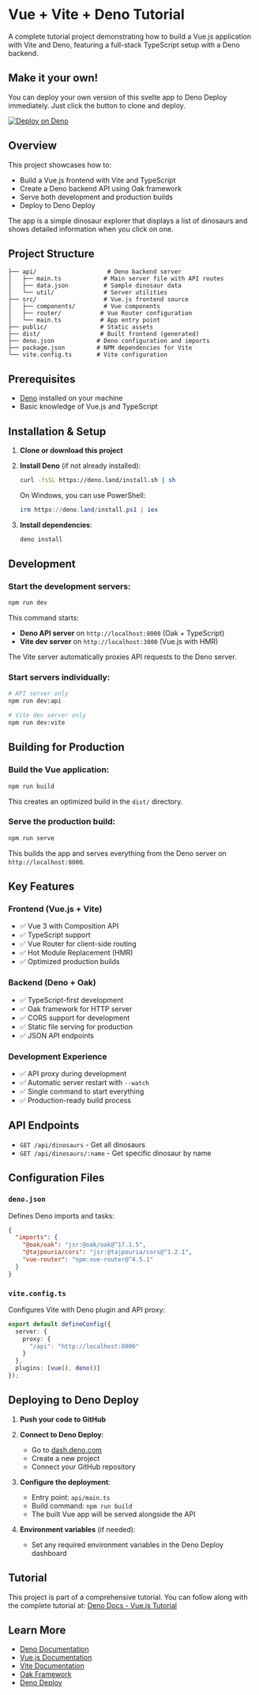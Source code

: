 # Vue + Vite + Deno Tutorial

A complete tutorial project demonstrating how to build a Vue.js application with Vite and Deno, featuring a full-stack TypeScript setup with a Deno backend.

## Make it your own!

You can deploy your own version of this svelte app to Deno Deploy immediately.
Just click the button to clone and deploy.

[![Deploy on Deno](https://deno.com/button)](https://app.deno.com/new?clone=https://github.com/denoland/tutorial-with-vue)

## Overview

This project showcases how to:
- Build a Vue.js frontend with Vite and TypeScript
- Create a Deno backend API using Oak framework
- Serve both development and production builds
- Deploy to Deno Deploy

The app is a simple dinosaur explorer that displays a list of dinosaurs and shows detailed information when you click on one.

## Project Structure

```
├── api/                    # Deno backend server
│   ├── main.ts            # Main server file with API routes
│   ├── data.json          # Sample dinosaur data
│   └── util/              # Server utilities
├── src/                   # Vue.js frontend source
│   ├── components/        # Vue components
│   ├── router/           # Vue Router configuration
│   └── main.ts           # App entry point
├── public/               # Static assets
├── dist/                 # Built frontend (generated)
├── deno.json            # Deno configuration and imports
├── package.json         # NPM dependencies for Vite
└── vite.config.ts       # Vite configuration
```

## Prerequisites

- [Deno](https://deno.land/) installed on your machine
- Basic knowledge of Vue.js and TypeScript

## Installation & Setup

1. **Clone or download this project**

2. **Install Deno** (if not already installed):
   ```bash
   curl -fsSL https://deno.land/install.sh | sh
   ```
   
   On Windows, you can use PowerShell:
   ```powershell
   irm https://deno.land/install.ps1 | iex
   ```

3. **Install dependencies**:
   ```bash
   deno install
   ```

## Development

### Start the development servers:
```bash
npm run dev
```

This command starts:
- **Deno API server** on `http://localhost:8000` (Oak + TypeScript)
- **Vite dev server** on `http://localhost:3000` (Vue.js with HMR)

The Vite server automatically proxies API requests to the Deno server.

### Start servers individually:
```bash
# API server only
npm run dev:api

# Vite dev server only
npm run dev:vite
```

## Building for Production

### Build the Vue application:
```bash
npm run build
```

This creates an optimized build in the `dist/` directory.

### Serve the production build:
```bash
npm run serve
```

This builds the app and serves everything from the Deno server on `http://localhost:8000`.

## Key Features

### Frontend (Vue.js + Vite)
- ✅ Vue 3 with Composition API
- ✅ TypeScript support
- ✅ Vue Router for client-side routing
- ✅ Hot Module Replacement (HMR)
- ✅ Optimized production builds

### Backend (Deno + Oak)
- ✅ TypeScript-first development
- ✅ Oak framework for HTTP server
- ✅ CORS support for development
- ✅ Static file serving for production
- ✅ JSON API endpoints

### Development Experience
- ✅ API proxy during development
- ✅ Automatic server restart with `--watch`
- ✅ Single command to start everything
- ✅ Production-ready build process

## API Endpoints

- `GET /api/dinosaurs` - Get all dinosaurs
- `GET /api/dinosaurs/:name` - Get specific dinosaur by name

## Configuration Files

### `deno.json`
Defines Deno imports and tasks:
```json
{
  "imports": {
    "@oak/oak": "jsr:@oak/oak@^17.1.5",
    "@tajpouria/cors": "jsr:@tajpouria/cors@^1.2.1",
    "vue-router": "npm:vue-router@^4.5.1"
  }
}
```

### `vite.config.ts`
Configures Vite with Deno plugin and API proxy:
```typescript
export default defineConfig({
  server: {
    proxy: {
      "/api": "http://localhost:8000"
    }
  },
  plugins: [vue(), deno()]
});
```

## Deploying to Deno Deploy

1. **Push your code to GitHub**

2. **Connect to Deno Deploy**:
   - Go to [dash.deno.com](https://dash.deno.com)
   - Create a new project
   - Connect your GitHub repository

3. **Configure the deployment**:
   - Entry point: `api/main.ts`
   - Build command: `npm run build`
   - The built Vue app will be served alongside the API

4. **Environment variables** (if needed):
   - Set any required environment variables in the Deno Deploy dashboard

## Tutorial

This project is part of a comprehensive tutorial. You can follow along with the complete tutorial at: [Deno Docs - Vue.js Tutorial](https://docs.deno.com/runtime/tutorials/how_to_with_npm/vue/)

## Learn More

- [Deno Documentation](https://docs.deno.com/)
- [Vue.js Documentation](https://vuejs.org/)
- [Vite Documentation](https://vitejs.dev/)
- [Oak Framework](https://github.com/oakserver/oak)
- [Deno Deploy](https://deno.com/deploy)
